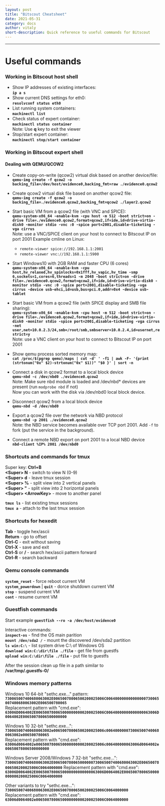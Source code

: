 ```yaml
---
layout: post
title: "Bitscout Cheatsheet"
date: 2021-05-31
category: docs
author: vitaly
short-description: Quick reference to useful commands for Bitscout
---
```

-----

# Useful commands #  
### Working in Bitscout host shell ###  
* Show IP addresses of existing interfaces:  
**`ip a s`** 
* Show current DNS settings for eth0:  
**`resolvconf status eth0`**  
* List running system containers:  
**`machinectl list`**  
* Check status of expert container:  
**`machinectl status container`**  
Note: Use **q** key to exit the viewer
* Stop/start expert container:  
**`machinectl stop/start container`**  

### Working in Bitscout expert shell ###  
#### Dealing with QEMU/QCOW2 ####  
* Create copy-on-write (qcow2) virtual disk based on another device/file:  
**`qemu-img create -f qcow2 -o backing_file=/dev/host/evidence0,backing_fmt=raw ./evidence0.qcow2`** 
* Create qcow2 virtual disk file based on another qcow2 file:  
**`qemu-img create -f qcow2 -o backing_file=./evidence0.qcow2,backing_fmt=qcow2 ./layer2.qcow2`** 
* Start basic VM from a qcow2 file (with VNC and SPICE):  
**`qemu-system-x86_64 -enable-kvm -cpu host -m 512 -boot strict=on -drive file=./evidence0.qcow2,format=qcow2,if=ide,id=drive-virtio-disk0 -monitor stdio -vnc :0 -spice port=2001,disable-ticketing -vga cirrus`**  
Note: use a VNC/SPICE client on your host to connect to Bitscout IP on port 2001
Example cmline on Linux:  
  * `remote-viewer spice://192.168.1.1:2001`  
  * `remote-viewer vnc://192.168.1.1:5900`  

* Start Windows10 with 2GB RAM and faster CPU (6 cores)  
**`qemu-system-x86_64 -enable-kvm -cpu host,hv_relaxed,hv_spinlocks=0x1fff,hv_vapic,hv_time -smp 6,sockets=1,cores=6,threads=1 -m 2048 -boot strict=on -drive file=./evidence0.qcow2,format=qcow2,if=ide,id=drive-virtio-disk0 -monitor stdio -vnc :0 -spice port=2001,disable-ticketing -vga cirrus -device usb-ehci,id=usb,bus=pci.0,addr=0x4 -device usb-tablet`**  

* Start basic VM from a qcow2 file (with SPICE display and SMB file sharing):  
**`qemu-system-x86_64 -enable-kvm -cpu host -m 512 -boot strict=on -drive file=./evidence0.qcow2,format=qcow2,if=ide,id=drive-virtio-disk0 -monitor stdio -spice port=2001,disable-ticketing -vga cirrus -net user,net=10.0.2.3/24,smb=/root/smb,smbserver=10.0.2.4,id=usernet,restrict=y`**  
Note: use a VNC client on your host to connect to Bitscout IP on port 2001

* Show qemu process sorted memory map:  
**`cat /proc/$(pgrep qemu)/maps | cut -d' ' -f1 | awk -F- '{print (strtonum("0x" $2)-strtonum("0x" $1))" "$0 }' | sort -n`**  


* Connect a disk in qcow2 format to a local block device  
**`qemu-nbd -c /dev/nbd0 ./evidence0.qcow2`**  
Note: Make sure nbd module is loaded and /dev/nbd* devices are present (run `modprobe nbd` if not)  
Now you can work with the disk via /dev/nbd0 local block device.

* Disconnect qcow2 from a local block device  
**`qemu-nbd -d /dev/nbd0`**  

* Export a qcow2 file over the network via NBD protocol  
**`qemu-nbd -p 2001 ./evidence0.qcow2`**  
Note: the NBD service becomes available over TCP port 2001. Add `-f` to fork (put the service in the background).  

* Connect a remote NBD export on port 2001 to a local NBD device  
**`nbd-client %IP% 2001 /dev/nbd0`**  


### Shortcuts and commands for tmux ###  
Super key: **Ctrl+B**  
**\<Super> N** - switch to view N (0-9)  
**\<Super> d** - leave tmux session  
**\<Super> %** - split view into 2 vertical panels  
**\<Super> "** - split view into 2 horizontal panels  
**\<Super> \<ArrowKey>** - move to another panel  

**`tmux ls`** - list existing tmux sessions  
**`tmux a`** - attach to the last tmux session  

### Shortcuts for hexedit ###  
**Tab** - toggle hex/ascii  
**Return** - go to offset  
**Ctrl-C** - exit without saving  
**Ctrl-X** - save and exit  
**Ctrl-S** or **/** - search hex/ascii pattern forward  
**Ctrl-R** - search backward  

### Qemu console commands ###  
**`system_reset`** - force reboot current VM  
**`system_powerdown`** | **`quit`** - dorce shutdown current VM  
**`stop`** - suspend current VM  
**`cont`** - resume current VM  

### Guestfish commands ###  
Start example **`guestfish --ro -a /dev/host/evidence0`**  

Interactive commands:  
**`inspect-os`** - find the OS main parition  
**`mount /dev/sda2 /`** - mount the discovered /dev/sda2 partition  
**`ls win:C:\`** - list system drive C:\ of Windows OS  
**`download win:C:\dir\file ./file`** - get file from guestfs  
**`upload win:C:\dir\file ./file`** - put file to guestfs  

After the session clean up file in a path similar to  
**/var/tmp/.guestfs-0/**  

### Windows memory patterns ###  
Windows 10 64-bit "sethc.exe..." pattern:  
**`730065007400680063002E00650078006500200025006C006400000000000000730065007400680063002E006500780065`**  
Replacement pattern with "cmd.exe":  
**`63006D0064002E0065007800650000000000200025006C00640000000000000063006D0064002E00650078006500000000`**  

Windows 10 32-bit "sethc.exe...":  
**`730065007400680063002e00650078006500200025006c0064000000730065007400680063002e006500780065`**  
Replacement pattern with "cmd.exe":  
**`63006d0064002e0065007800650000000000200025006c006400000063006d0064002e00650078006500000000`**  

Windows Server 2008/Windows 7 32-bit "sethc.exe...":
**`730065007400680063002E006500780065000000730065007400680063002E00650078006500200025006C0064000000`**
Replacement pattern with "cmd.exe":  
**`63006D0064002E0065007800650000000000000063006D0064002E0065007800650000000000200025006C0064000000`**

Other variants to try "sethc.exe...":  
**`730065007400680063002E00650078006500200025006C0064000000`**  
Replacement pattern with "cmd.exe":  
**`63006d0064002e0065007800650000000000200025006C0064000000`**  



